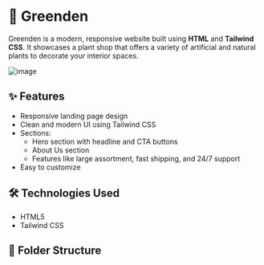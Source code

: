 # 🌿 Greenden

Greenden is a modern, responsive website built using **HTML** and **Tailwind CSS**. It showcases a plant shop that offers a variety of artificial and natural plants to decorate your interior spaces.


![image](https://github.com/user-attachments/assets/13b79347-939c-489c-a4e0-3627216f7794)

## ✨ Features

- Responsive landing page design
- Clean and modern UI using Tailwind CSS
- Sections:
  - Hero section with headline and CTA buttons
  - About Us section
  - Features like large assortment, fast shipping, and 24/7 support
- Easy to customize

## 🛠️ Technologies Used

- HTML5
- Tailwind CSS

## 📁 Folder Structure

